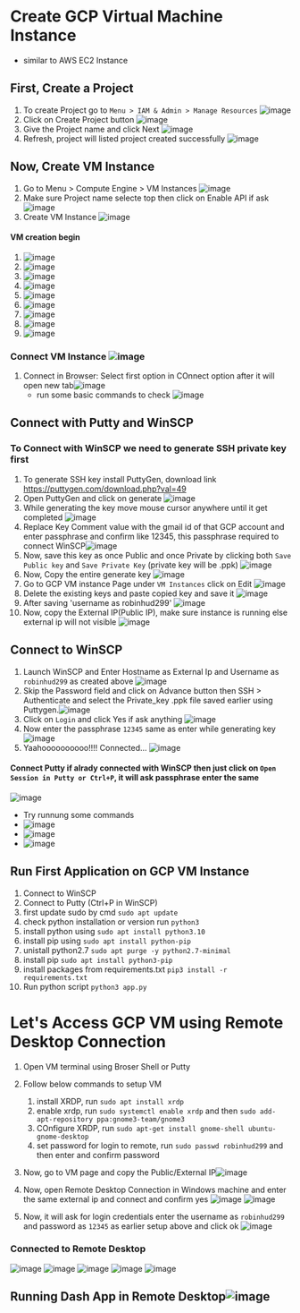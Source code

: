 # Create GCP Virtual Machine Instance 
  - similar to AWS EC2 Instance

## First, Create a Project
1. To create Project go to `Menu > IAM & Admin > Manage Resources` ![image](https://user-images.githubusercontent.com/40932902/208935255-cfb10bbe-4cfa-43f6-a72f-8befb8a58a80.png)
2. Click on Create Project button ![image](https://user-images.githubusercontent.com/40932902/208935571-49883fce-112e-453b-8420-38b695175e51.png)
3. Give the Project name and click Next ![image](https://user-images.githubusercontent.com/40932902/208936009-18cff531-d352-44d7-87f3-a68236531703.png)
4. Refresh, project will listed project created successfully ![image](https://user-images.githubusercontent.com/40932902/208936224-07e96323-b5c2-4a1c-a846-e90e2a85df3e.png)

## Now, Create VM Instance
1. Go to Menu > Compute Engine > VM Instances ![image](https://user-images.githubusercontent.com/40932902/208936806-e139e143-de76-47a1-b0ac-6a88c14dd285.png)
2. Make sure Project name selecte top then click on Enable API if ask ![image](https://user-images.githubusercontent.com/40932902/208937098-ebe7954e-f5ce-4b04-9471-3e68caef0c20.png)
3. Create VM Instance ![image](https://user-images.githubusercontent.com/40932902/208937527-b2fb82a2-8846-471e-a257-c8123f919102.png)
#### VM creation begin
  1. ![image](https://user-images.githubusercontent.com/40932902/208940608-a4874d04-e4b0-4991-9ebf-1a5c5b892afd.png)
  2. ![image](https://user-images.githubusercontent.com/40932902/208940777-bc915590-e4bf-4342-98d7-fd7d2214df36.png)
  3. ![image](https://user-images.githubusercontent.com/40932902/208940923-29122610-b054-4681-ab42-6582a0f119b8.png)
  4. ![image](https://user-images.githubusercontent.com/40932902/208941075-d5796361-9f76-4a9f-82c2-6296504d533f.png)
  5. ![image](https://user-images.githubusercontent.com/40932902/208941319-e1fb11d6-6ff1-4f0e-b1b9-390e81d11918.png)
  6. ![image](https://user-images.githubusercontent.com/40932902/208941632-a2b6fe75-2827-4adf-9c5f-26fb847c65d7.png)
  7. ![image](https://user-images.githubusercontent.com/40932902/208941835-b3f07004-5dd3-4900-85a9-89f2af12bbbf.png)
  8. ![image](https://user-images.githubusercontent.com/40932902/208942069-14ec5df3-22c3-40d8-9905-2b470535c026.png)
  9. ![image](https://user-images.githubusercontent.com/40932902/208942118-b0b2241b-caf4-44e3-8a10-5e94cb2bf09e.png)

### Connect VM Instance ![image](https://user-images.githubusercontent.com/40932902/208942251-bdca4fbd-b01a-40e4-8560-c7072977d3c3.png)
1. Connect in Browser: Select first option in COnnect option after it will open new tab![image](https://user-images.githubusercontent.com/40932902/208942725-435ccfcb-59ae-46d7-8bfa-536bf204ea65.png)
   - run some basic commands to check ![image](https://user-images.githubusercontent.com/40932902/208943446-cf6260f1-e1f4-4ca7-8b31-1d84412d3825.png)
## Connect with Putty and WinSCP
### To Connect with WinSCP we need to generate SSH private key first
1. To generate SSH key install PuttyGen, download link https://puttygen.com/download.php?val=49
2. Open PuttyGen and click on generate ![image](https://user-images.githubusercontent.com/40932902/208953616-5a85aed9-88e9-4ec1-93bc-63da90ab8ae8.png)
3. While generating the key move mouse cursor anywhere until it get completed ![image](https://user-images.githubusercontent.com/40932902/208953929-0da64d33-7b69-4f00-87c1-3c6d03d643a7.png)
4. Replace Key Comment value with the gmail id of that GCP account and enter passphrase and confirm like 12345, this passphrase required to connect WinSCP![image](https://user-images.githubusercontent.com/40932902/208954902-106791ec-8292-4c0e-99ea-68913f43b596.png)
5. Now, save this key as once Public and once Private by clicking both `Save Public key` and `Save Private Key` (private key will be .ppk) ![image](https://user-images.githubusercontent.com/40932902/208955780-7f10dce6-7532-42f5-b04e-236e3846d378.png)
6. Now, Copy the entire generate key ![image](https://user-images.githubusercontent.com/40932902/208955737-9992c13a-c47f-4558-b0ec-6fc6c4f77866.png)
7. Go to GCP VM instance Page under `VM Instances` click on Edit ![image](https://user-images.githubusercontent.com/40932902/208956212-232cc90e-f4a4-45b1-8555-5be0889fc13e.png)
8. Delete the existing keys and paste copied key and save it ![image](https://user-images.githubusercontent.com/40932902/208957657-bd464579-fc6f-4a77-9ffb-289429891d63.png)
9. After saving 'username as robinhud299' ![image](https://user-images.githubusercontent.com/40932902/208957902-bed6fbef-a388-4f03-806a-8ceeff426301.png)
10. Now, copy the External IP(Public IP), make sure instance is running else external ip will not visible ![image](https://user-images.githubusercontent.com/40932902/208958430-09d6b298-a21e-4f90-9bd9-dac119a5ee8d.png)

## Connect to WinSCP
1. Launch WinSCP and  Enter Hostname as External Ip and Username as `robinhud299` as created above ![image](https://user-images.githubusercontent.com/40932902/208958817-840ddbb7-5180-489c-b925-3ce776d70df9.png)
2. Skip the Password field and click on Advance button then SSH > Authenticate and select the Private_key .ppk file saved earlier using Puttygen.![image](https://user-images.githubusercontent.com/40932902/208959298-779b397b-bbe5-4f40-85ae-7e8cf08fa5f4.png)
3. Click on `Login` and click Yes if ask anything ![image](https://user-images.githubusercontent.com/40932902/208959479-e9764aa9-977c-4f8b-80bd-2714e376d951.png)
4. Now enter the passphrase `12345` same as enter while generating key ![image](https://user-images.githubusercontent.com/40932902/208959713-237bbd6e-2b65-41e9-a4c4-774eb7a73d4e.png)
5. Yaahoooooooooo!!!! Connected... ![image](https://user-images.githubusercontent.com/40932902/208959867-d16d6f5a-b6cd-4adc-9e37-2d2e41b42275.png)

####  Connect Putty if alrady connected with WinSCP then just click on `Open Session in Putty or Ctrl+P`, it will ask passphrase enter the same
![image](https://user-images.githubusercontent.com/40932902/208960318-747be84b-d3a0-4502-8bb9-575600d19a3d.png)

- Try runnung some commands 
- ![image](https://user-images.githubusercontent.com/40932902/208960841-9f656993-bb5c-46ac-85ad-c23475275c1d.png)
- ![image](https://user-images.githubusercontent.com/40932902/208961036-09464c48-dd71-4eb4-b28a-643973c9a5e4.png)
- ![image](https://user-images.githubusercontent.com/40932902/208961340-10628d98-7802-4861-b72d-745954d4f654.png)

## Run First Application on GCP VM Instance
1. Connect to WinSCP
2. Connect to Putty (Ctrl+P in WinSCP)
3. first update sudo by cmd `sudo apt update`
4. check python installation or version  run `python3`
5. install python using `sudo apt install python3.10`
6. install pip using `sudo apt install python-pip`
7. unistall python2.7 `sudo apt purge -y python2.7-minimal`
8. install pip `sudo apt install python3-pip`
9. install packages from requirements.txt `pip3 install -r requirements.txt`
10. Run python script `python3 app.py`


# Let's Access GCP VM using Remote Desktop Connection
1.  Open VM terminal using Broser Shell or Putty
2.  Follow below commands to setup VM
    1. install XRDP, run `sudo apt install xrdp`
    2. enable xrdp, run `sudo systemctl enable xrdp` and then `sudo add-apt-repository ppa:gnome3-team/gnome3`
    3. COnfigure XRDP, run `sudo apt-get install gnome-shell ubuntu-gnome-desktop`
    4. set password for login to remote, run `sudo passwd robinhud299` and then enter and confirm password 
3.  Now, go to VM page and copy the Public/External IP![image](https://user-images.githubusercontent.com/40932902/209124409-6ae58ae6-8c5c-4107-a103-a4dc0cb6ea43.png)

4.  Now, open Remote Desktop Connection in Windows machine and enter the same external ip and connect and confirm yes ![image](https://user-images.githubusercontent.com/40932902/209124593-29f7b749-ca47-4b1d-b1e3-e07620285dd8.png) ![image](https://user-images.githubusercontent.com/40932902/209124714-839acc3c-3869-4c5b-a0f1-184cc85ede55.png)

5. Now, it will ask for login credentials enter the username as `robinhud299` and password as `12345` as earlier setup above and click ok ![image](https://user-images.githubusercontent.com/40932902/209124982-a1f366bb-7459-401a-89e2-0bd58207d8c4.png)
### Connected to Remote Desktop
![image](https://user-images.githubusercontent.com/40932902/209126302-5eb37b07-fb78-450d-978e-2bd216d385aa.png)
![image](https://user-images.githubusercontent.com/40932902/209126898-a999f032-e26b-4663-bfea-1ee178ec2fba.png)
![image](https://user-images.githubusercontent.com/40932902/209127269-0ded3956-583f-4908-a6c3-41e1ac809d00.png)
![image](https://user-images.githubusercontent.com/40932902/209127297-542f6fda-ea50-4065-8e82-5119f048a4b2.png)
![image](https://user-images.githubusercontent.com/40932902/209127787-54036142-9087-4fd5-b8f2-bd282f7916b8.png)

## Running Dash App in Remote Desktop![image](https://user-images.githubusercontent.com/40932902/209128395-b552c8bb-4cb4-49d0-b361-525bf65ac806.png)


